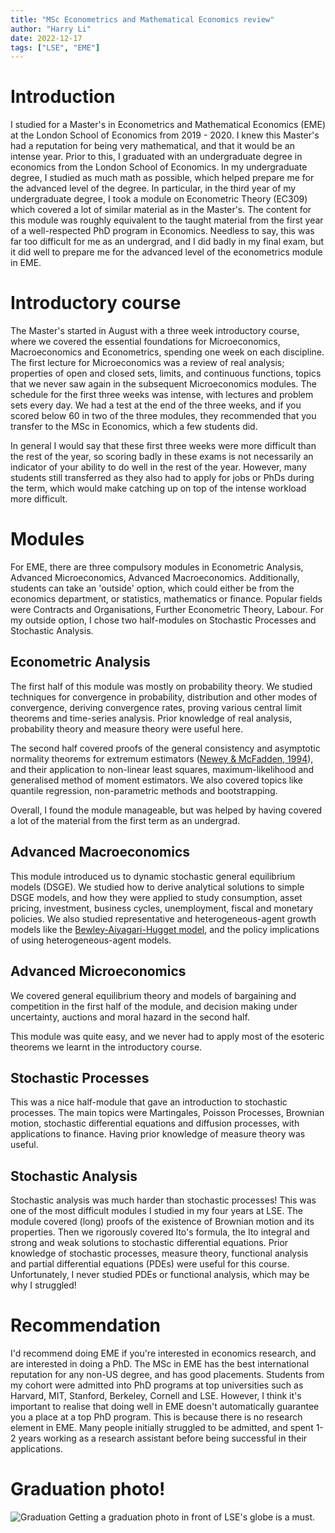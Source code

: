 ```yaml
---
title: "MSc Econometrics and Mathematical Economics review"
author: "Harry Li"
date: 2022-12-17
tags: ["LSE", "EME"]
---
```


# Introduction
I studied for a Master's in Econometrics and Mathematical Economics (EME) at the London School of Economics from 2019 - 2020. I knew this Master's had a reputation for being very mathematical, and that it would be an intense year. Prior to this, I graduated with an undergraduate degree in economics from the London School of Economics. In my undergraduate degree, I studied as much math as possible, which helped prepare me for the advanced level of the degree. In particular, in the third year of my undergraduate degree, I took a module on Econometric Theory (EC309) which covered a lot of similar material as in the Master's. The content for this module was roughly equivalent to the taught material from the first year of a well-respected PhD program in Economics. Needless to say, this was far too difficult for me as an undergrad, and I did badly in my final exam, but it did well to prepare me for the advanced level of the econometrics module in EME.

# Introductory course
The Master's started in August with a three week introductory course, where we covered the essential foundations for Microeconomics, Macroeconomics and Econometrics, spending one week on each discipline. The first lecture for Microeconomics was a review of real analysis; properties of open and closed sets, limits, and continuous functions, topics that we never saw again in the subsequent Microeconomics modules. The schedule for the first three weeks was intense, with lectures and problem sets every day. We had a test at the end of the three weeks, and if you scored below 60 in two of the three modules, they recommended that you transfer to the MSc in Economics, which a few students did. 

In general I would say that these first three weeks were more difficult than the rest of the year, so scoring badly in these exams is not necessarily an indicator of your ability to do well in the rest of the year. However, many students still transferred as they also had to apply for jobs or PhDs during the term, which would make catching up on top of the intense workload more difficult.

# Modules
For EME, there are three compulsory modules in Econometric Analysis, Advanced Microeconomics, Advanced Macroeconomics. Additionally, students can take an 'outside' option, which could either be from the economics department, or statistics, mathematics or finance. Popular fields were Contracts and Organisations, Further Econometric Theory, Labour. For my outside option, I chose two half-modules on Stochastic Processes and Stochastic Analysis.

## Econometric Analysis
The first half of this module was mostly on probability theory. We studied techniques for convergence in probability, distribution and other modes of convergence, deriving convergence rates, proving various central limit theorems and time-series analysis. Prior knowledge of real analysis, probability theory and measure theory were useful here.

The second half covered proofs of the general consistency and asymptotic normality theorems for extremum estimators ([Newey & McFadden, 1994](https://www.ssc.wisc.edu/~xshi/econ715/chap36neweymacfadden.pdf)), and their application to non-linear least squares, maximum-likelihood and generalised method of moment estimators. We also covered topics like quantile regression, non-parametric methods and bootstrapping.

Overall, I found the module manageable, but was helped by having covered a lot of the material from the first term as an undergrad.

## Advanced Macroeconomics
This module introduced us to dynamic stochastic general equilibrium models (DSGE). We studied how to derive analytical solutions to simple DSGE models, and how they were applied to study consumption, asset pricing, investment, business cycles, unemployment, fiscal and monetary policies. We also studied representative and heterogeneous-agent growth models like the [Bewley-Aiyagari-Hugget model](https://benjaminmoll.com/wp-content/uploads/2021/04/Lecture3_EC442_Moll.pdf), and the policy implications of using heterogeneous-agent models.

## Advanced Microeconomics
We covered general equilibrium theory and models of bargaining and competition in the first half of the module, and decision making under uncertainty, auctions and moral hazard in the second half.

This module was quite easy, and we never had to apply most of the esoteric theorems we learnt in the introductory course.

## Stochastic Processes
This was a nice half-module that gave an introduction to stochastic processes. The main topics were Martingales, Poisson Processes, Brownian motion, stochastic differential equations and diffusion processes, with applications to finance. Having prior knowledge of measure theory was useful.

## Stochastic Analysis
Stochastic analysis was much harder than stochastic processes! This was one of the most difficult modules I studied in my four years at LSE. The module covered (long) proofs of the existence of Brownian motion and its properties. Then we rigorously covered Ito's formula, the Ito integral and strong and weak solutions to stochastic differential equations. Prior knowledge of stochastic processes, measure theory, functional analysis and partial differential equations (PDEs) were useful for this course. Unfortunately, I never studied PDEs or functional analysis, which may be why I struggled!

# Recommendation
I'd recommend doing EME if you're interested in economics research, and are interested in doing a PhD. The MSc in EME has the best international reputation for any non-US degree, and has good placements. Students from my cohort were admitted into PhD programs at top universities such as Harvard, MIT, Stanford, Berkeley, Cornell and LSE. However, I think it's important to realise that doing well in EME doesn't automatically guarantee you a place at a top PhD program. This is because there is no research element in EME. Many people initially struggled to be admitted, and spent 1-2 years working as a research assistant before being successful in their applications.

# Graduation photo!
![Graduation](/img/eme_graduation.png)
Getting a graduation photo in front of LSE's globe is a must.
